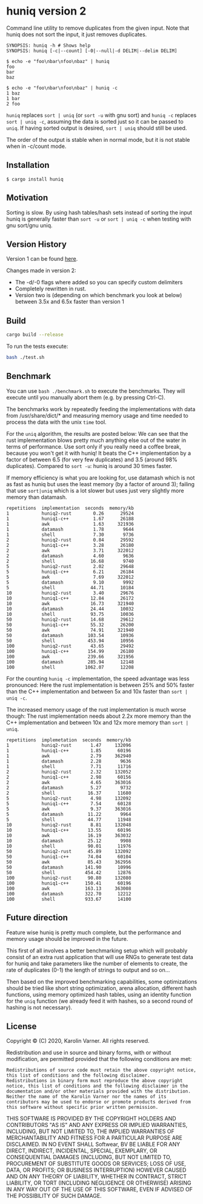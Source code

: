 # huniq version 2

Command line utility to remove duplicates from the given input.
Note that huniq does not sort the input, it just removes duplicates.

```
SYNOPSIS: huniq -h # Shows help
SYNOPSIS: huniq [-c|--count] [-0|--null|-d DELIM|--delim DELIM]
```

```
$ echo -e "foo\nbar\nfoo\nbaz" | huniq
foo
bar
baz

$ echo -e "foo\nbar\nfoo\nbaz" | huniq -c
1 baz
1 bar
2 foo
```

`huniq` replaces `sort | uniq` (or `sort -u` with gnu sort) and `huniq -c` replaces `sort | uniq -c`, assuming the data is sorted just so it can be passed to `uniq`. If having sorted output is desired, `sort | uniq` should still be used.

The order of the output is stable when in normal mode, but it is not stable when in -c/count mode.

## Installation

```
$ cargo install huniq
```

## Motivation

Sorting is slow. By using hash tables/hash sets instead of sorting
the input huniq is generally faster than `sort -u` or `sort | uniq -c` when testing with gnu sort/gnu uniq.

## Version History

Version 1 can be found [here](https://github.com/SoftwearDevelopment/huniq).

Changes made in version 2:

* The -d/-0 flags where added so you can specify custom delimiters
* Completely rewritten in rust.
* Version two is (depending on which benchmark you look at below) between 3.5x and 6.5x faster than version 1

## Build

```sh
cargo build --release
```

To run the tests execute:

```sh
bash ./test.sh
```

## Benchmark

You can use `bash ./benchmark.sh` to execute the benchmarks. They will execute until you manually abort them (e.g. by pressing Ctrl-C).

The benchmarks work by repeatedly feeding the implementations with data
from /usr/share/dict/* and measuring memory usage and time needed to process
the data with the unix `time` tool.

For the `uniq` algorithm, the results are posted below: We can see that the
rust implementation blows pretty much anything else out of the water in terms
of performance. Use sort only if you really need a coffee break, because you
won't get it with huniq! It beats the C++ implementation by a factor
of between 6.5 (for very few duplicates) and 3.5 (around 98% duplicates).
Compared to `sort -u`: huniq is around 30 times faster.

If memory efficiency is what you are looking for, use datamash which is not as fast as huniq
but uses the least memory (by a factor of around 3); failing that use `sort|uniq` which is a
lot slower but uses just very slightly more memory than datamash.

```
repetitions  implementation  seconds  memory/kb
1            huniq2-rust        0.26      29524
1            huniq1-c++         1.67      26188
1            awk                1.63     321936
1            datamash           1.78       9644
1            shell              7.30       9736
2            huniq2-rust        0.84      29592
2            huniq1-c++         3.28      26180
2            awk                3.71     322012
2            datamash           4.60       9636
2            shell             16.68       9740
5            huniq2-rust        2.02      29648
5            huniq1-c++         6.21      26184
5            awk                7.69     322012
5            datamash           9.10       9992
5            shell             44.71      10184
10           huniq2-rust        3.40      29676
10           huniq1-c++        12.84      26172
10           awk               16.73     321940
10           datamash          24.44      10032
10           shell             93.75      10036
50           huniq2-rust       14.68      29612
50           huniq1-c++        55.32      26200
50           awk               74.91     321940
50           datamash         103.54      10936
50           shell            453.94      10956
100          huniq2-rust       43.65      29492
100          huniq1-c++       154.99      26180
100          awk              239.66     321956
100          datamash         285.94      12148
100          shell           1062.07      12208
```

For the counting `huniq -c` implementation, the speed advantage
was less pronounced: Here the rust implementation is between 25%
and 50% faster than the C++ implementation and between 5x and 10x
faster than `sort | uniq -c`.

The increased memory usage of the rust implementation is much worse though:
The rust implementation needs about 2.2x more memory than the C++ implementation
and between 10x and 12x more memory than `sort | uniq`.

```
repetitions  implemetation  seconds  memory/kb
1            huniq2-rust       1.47     132096
1            huniq1-c++        1.85      60196
1            awk               2.79     362940
1            datamash          2.28       9636
1            shell             7.71      11716
2            huniq2-rust       2.32     132052
2            huniq1-c++        2.98      60156
2            awk               4.65     363016
2            datamash          5.27       9732
2            shell            16.37      11680
5            huniq2-rust       4.98     132092
5            huniq1-c++        7.54      60128
5            awk               9.37     363016
5            datamash         11.22       9964
5            shell            44.77      11948
10           huniq2-rust       8.81     132048
10           huniq1-c++       13.55      60196
10           awk              16.19     363032
10           datamash         25.12       9908
10           shell            90.01      11976
50           huniq2-rust      45.89     132092
50           huniq1-c++       74.04      60104
50           awk              85.43     362956
50           datamash        141.90      10996
50           shell           454.42      12876
100          huniq2-rust      90.80     132080
100          huniq1-c++      150.41      60196
100          awk             163.13     363008
100          datamash        322.70      12212
100          shell           933.67      14100
```

## Future direction

Feature wise huniq is pretty much complete, but the performance and memory usage should be improved in the future.

This first of all involves a better benchmarking setup which will probably consist
of an extra rust application that will use RNGs to generate test data for huniq and
take parameters like the number of elements to create, the rate of duplicates (0-1)
the length of strings to output and so on…

Then based on the improved benchmarking capabilities, some optimizations should be tried
like short string optimization, arena allocation, different hash functions, using
memory optimized hash tables, using an identity function for the `uniq` function
(we already feed it with hashes, so a second round of hashing is not necessary).

## License

Copyright © (C) 2020, Karolin Varner. All rights reserved.

Redistribution and use in source and binary forms, with or without modification, are permitted provided that the following conditions are met:

    Redistributions of source code must retain the above copyright notice, this list of conditions and the following disclaimer.
    Redistributions in binary form must reproduce the above copyright notice, this list of conditions and the following disclaimer in the documentation and/or other materials provided with the distribution.
    Neither the name of the Karolin Varner nor the names of its contributors may be used to endorse or promote products derived from this software without specific prior written permission.

THIS SOFTWARE IS PROVIDED BY THE COPYRIGHT HOLDERS AND CONTRIBUTORS "AS IS" AND ANY EXPRESS OR IMPLIED WARRANTIES, INCLUDING, BUT NOT LIMITED TO, THE IMPLIED WARRANTIES OF MERCHANTABILITY AND FITNESS FOR A PARTICULAR PURPOSE ARE DISCLAIMED. IN NO EVENT SHALL Softwear, BV BE LIABLE FOR ANY DIRECT, INDIRECT, INCIDENTAL, SPECIAL, EXEMPLARY, OR CONSEQUENTIAL DAMAGES (INCLUDING, BUT NOT LIMITED TO, PROCUREMENT OF SUBSTITUTE GOODS OR SERVICES; LOSS OF USE, DATA, OR PROFITS; OR BUSINESS INTERRUPTION) HOWEVER CAUSED AND ON ANY THEORY OF LIABILITY, WHETHER IN CONTRACT, STRICT LIABILITY, OR TORT (INCLUDING NEGLIGENCE OR OTHERWISE) ARISING IN ANY WAY OUT OF THE USE OF THIS SOFTWARE, EVEN IF ADVISED OF THE POSSIBILITY OF SUCH DAMAGE.
